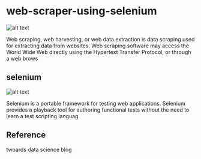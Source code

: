 # web-scraper-using-selenium

![alt text](https://roboticsandautomationnews.com/wp-content/uploads/2020/04/web-scraping-2.png)

Web scraping, web harvesting, or web data extraction is data scraping used for extracting data from websites. Web scraping software may access the World Wide Web directly using the Hypertext Transfer Protocol, or through a web brows


## selenium


![alt text](https://cdn.mindmajix.com/courses/selenium-training.png)


Selenium is a portable framework for testing web applications. Selenium provides a playback tool for authoring functional tests without the need to learn a test scripting languag


## Reference 

twoards data science blog


